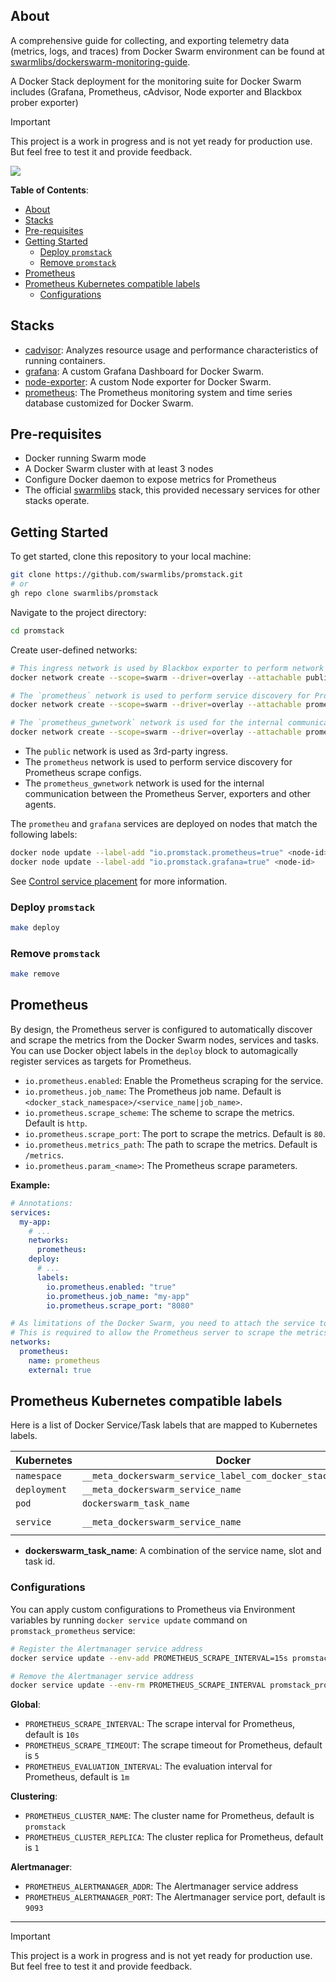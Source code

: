 ## About

A comprehensive guide for collecting, and exporting telemetry data (metrics, logs, and traces) from Docker Swarm environment can be found at [swarmlibs/dockerswarm-monitoring-guide](https://github.com/swarmlibs/dockerswarm-monitoring-guide).

A Docker Stack deployment for the monitoring suite for Docker Swarm includes (Grafana, Prometheus, cAdvisor, Node exporter and Blackbox prober exporter)

> [!IMPORTANT]
> This project is a work in progress and is not yet ready for production use.
> But feel free to test it and provide feedback.

<picture>
  <source media="(prefers-color-scheme: dark)" srcset="https://github.com/swarmlibs/prometheus/assets/4363857/de6989e9-4a01-4a51-929a-677093c4a07f">
  <source media="(prefers-color-scheme: light)" srcset="https://github.com/swarmlibs/prometheus/assets/4363857/935760e1-7493-40d0-acd7-8abae1b7ced8">
  <img src="https://github.com/swarmlibs/prometheus/assets/4363857/935760e1-7493-40d0-acd7-8abae1b7ced8">
</picture>

**Table of Contents**:
- [About](#about)
- [Stacks](#stacks)
- [Pre-requisites](#pre-requisites)
- [Getting Started](#getting-started)
  - [Deploy `promstack`](#deploy-promstack)
  - [Remove `promstack`](#remove-promstack)
- [Prometheus](#prometheus)
- [Prometheus Kubernetes compatible labels](#prometheus-kubernetes-compatible-labels)
  - [Configurations](#configurations)

## Stacks

- [cadvisor](https://github.com/google/cadvisor): Analyzes resource usage and performance characteristics of running containers.
- [grafana](https://github.com/swarmlibs/grafana): A custom Grafana Dashboard for Docker Swarm.
- [node-exporter](https://github.com/swarmlibs/node-exporter): A custom Node exporter for Docker Swarm.
- [prometheus](https://github.com/swarmlibs/prometheus): The Prometheus monitoring system and time series database customized for Docker Swarm.

## Pre-requisites

- Docker running Swarm mode
- A Docker Swarm cluster with at least 3 nodes
- Configure Docker daemon to expose metrics for Prometheus
- The official [swarmlibs](https://github.com/swarmlibs/swarmlibs) stack, this provided necessary services for other stacks operate.

## Getting Started

To get started, clone this repository to your local machine:

```sh
git clone https://github.com/swarmlibs/promstack.git
# or
gh repo clone swarmlibs/promstack
```

Navigate to the project directory:

```sh
cd promstack
```

Create user-defined networks:

```sh
# This ingress network is used by Blackbox exporter to perform network probes
docker network create --scope=swarm --driver=overlay --attachable public

# The `prometheus` network is used to perform service discovery for Prometheus scrape configs.
docker network create --scope=swarm --driver=overlay --attachable prometheus

# The `prometheus_gwnetwork` network is used for the internal communication between the Prometheus Server, exporters and other agents.
docker network create --scope=swarm --driver=overlay --attachable prometheus_gwnetwork
```

* The `public` network is used as 3rd-party ingress.
* The `prometheus` network is used to perform service discovery for Prometheus scrape configs.
* The `prometheus_gwnetwork` network is used for the internal communication between the Prometheus Server, exporters and other agents.

The `prometheu` and `grafana` services are deployed on nodes that match the following labels:

```sh
docker node update --label-add "io.promstack.prometheus=true" <node-id>
docker node update --label-add "io.promstack.grafana=true" <node-id>
```

See [Control service placement](https://docs.docker.com/engine/swarm/services/#control-service-placement) for more information.

### Deploy `promstack`

```sh
make deploy
```

### Remove `promstack`

```sh
make remove
```

## Prometheus

By design, the Prometheus server is configured to automatically discover and scrape the metrics from the Docker Swarm nodes, services and tasks.
You can use Docker object labels in the `deploy` block to automagically register services as targets for Prometheus.

- `io.prometheus.enabled`: Enable the Prometheus scraping for the service.
- `io.prometheus.job_name`: The Prometheus job name. Default is `<docker_stack_namespace>/<service_name|job_name>`.
- `io.prometheus.scrape_scheme`: The scheme to scrape the metrics. Default is `http`.
- `io.prometheus.scrape_port`: The port to scrape the metrics. Default is `80`.
- `io.prometheus.metrics_path`: The path to scrape the metrics. Default is `/metrics`.
- `io.prometheus.param_<name>`: The Prometheus scrape parameters.

**Example:**

```yaml
# Annotations:
services:
  my-app:
    # ...
    networks:
      prometheus:
    deploy:
      # ...
      labels:
        io.prometheus.enabled: "true"
        io.prometheus.job_name: "my-app"
        io.prometheus.scrape_port: "8080"

# As limitations of the Docker Swarm, you need to attach the service to the prometheus network.
# This is required to allow the Prometheus server to scrape the metrics.
networks:
  prometheus:
    name: prometheus
    external: true
```

## Prometheus Kubernetes compatible labels

Here is a list of Docker Service/Task labels that are mapped to Kubernetes labels.

| Kubernetes   | Docker                                                        | Scrape config                  |
| ------------ | ------------------------------------------------------------- | ------------------------------ |
| `namespace`  | `__meta_dockerswarm_service_label_com_docker_stack_namespace` |                                |
| `deployment` | `__meta_dockerswarm_service_name`                             |                                |
| `pod`        | `dockerswarm_task_name`                                       | `promstack/tasks`              |
| `service`    | `__meta_dockerswarm_service_name`                             | `promstack/services-endpoints` |

* **dockerswarm_task_name**: A combination of the service name, slot and task id.

### Configurations

You can apply custom configurations to Prometheus via Environment variables by running `docker service update` command on `promstack_prometheus` service:

```sh
# Register the Alertmanager service address
docker service update --env-add PROMETHEUS_SCRAPE_INTERVAL=15s promstack_prometheus

# Remove the Alertmanager service address
docker service update --env-rm PROMETHEUS_SCRAPE_INTERVAL promstack_prometheus
```

**Global**:
- `PROMETHEUS_SCRAPE_INTERVAL`: The scrape interval for Prometheus, default is `10s`
- `PROMETHEUS_SCRAPE_TIMEOUT`: The scrape timeout for Prometheus, default is `5`
- `PROMETHEUS_EVALUATION_INTERVAL`: The evaluation interval for Prometheus, default is `1m`

**Clustering**:
- `PROMETHEUS_CLUSTER_NAME`: The cluster name for Prometheus, default is `promstack`
- `PROMETHEUS_CLUSTER_REPLICA`: The cluster replica for Prometheus, default is `1`

**Alertmanager**:
- `PROMETHEUS_ALERTMANAGER_ADDR`: The Alertmanager service address
- `PROMETHEUS_ALERTMANAGER_PORT`: The Alertmanager service port, default is `9093`

---

> [!IMPORTANT]
> This project is a work in progress and is not yet ready for production use.
> But feel free to test it and provide feedback.
